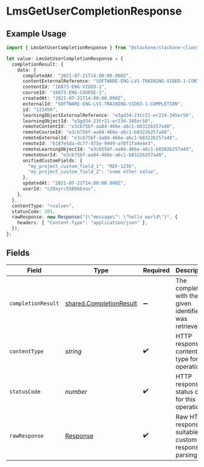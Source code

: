# LmsGetUserCompletionResponse

## Example Usage

```typescript
import { LmsGetUserCompletionResponse } from "@stackone/stackone-client-ts/sdk/models/operations";

let value: LmsGetUserCompletionResponse = {
  completionResult: {
    data: {
      completedAt: "2021-07-21T14:00:00.000Z",
      contentExternalReference: "SOFTWARE-ENG-LV1-TRAINING-VIDEO-1-CONTENT",
      contentId: "16873-ENG-VIDEO-1",
      courseId: "16873-ENG-COURSE-1",
      createdAt: "2021-07-21T14:00:00.000Z",
      externalId: "SOFTWARE-ENG-LV1-TRAINING-VIDEO-1-COMPLETION",
      id: "123456",
      learningObjectExternalReference: "e3gd34-23tr21-er234-345er56",
      learningObjectId: "e3gd34-23tr21-er234-345er56",
      remoteContentId: "e3cb75bf-aa84-466e-a6c1-b8322b257a48",
      remoteCourseId: "e3cb75bf-aa84-466e-a6c1-b8322b257a48",
      remoteExternalId: "e3cb75bf-aa84-466e-a6c1-b8322b257a48",
      remoteId: "8187e5da-dc77-475e-9949-af0f1fa4e4e3",
      remoteLearningObjectId: "e3cb55bf-aa84-466e-a6c1-b8302b257a49",
      remoteUserId: "e3cb75bf-aa84-466e-a6c1-b8322b257a48",
      unifiedCustomFields: {
        "my_project_custom_field_1": "REF-1236",
        "my_project_custom_field_2": "some other value",
      },
      updatedAt: "2021-07-21T14:00:00.000Z",
      userId: "c28xyrc55866bvuv",
    },
  },
  contentType: "<value>",
  statusCode: 201,
  rawResponse: new Response("{\"message\": \"hello world\"}", {
    headers: { "Content-Type": "application/json" },
  }),
};
```

## Fields

| Field                                                                     | Type                                                                      | Required                                                                  | Description                                                               |
| ------------------------------------------------------------------------- | ------------------------------------------------------------------------- | ------------------------------------------------------------------------- | ------------------------------------------------------------------------- |
| `completionResult`                                                        | [shared.CompletionResult](../../../sdk/models/shared/completionresult.md) | :heavy_minus_sign:                                                        | The completion with the given identifier was retrieved.                   |
| `contentType`                                                             | *string*                                                                  | :heavy_check_mark:                                                        | HTTP response content type for this operation                             |
| `statusCode`                                                              | *number*                                                                  | :heavy_check_mark:                                                        | HTTP response status code for this operation                              |
| `rawResponse`                                                             | [Response](https://developer.mozilla.org/en-US/docs/Web/API/Response)     | :heavy_check_mark:                                                        | Raw HTTP response; suitable for custom response parsing                   |